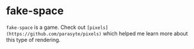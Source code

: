 # fake-space

`fake-space` is a game. Check out `[pixels](https://github.com/parasyte/pixels)` which helped me learn more about this type of rendering.